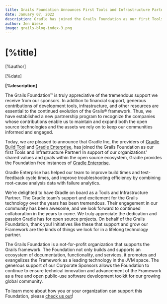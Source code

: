 ```yaml
---
title: Grails Foundation Announces First Tools and Infrastructure Partner
date: January 07, 2022
description: Gradle has joined the Grails Foundation as our first Tools and Infrastructure Partner
author: Jen Wiese
image: grails-blog-index-3.png
---
```


# [%title]

[%author]

[%date]

**[%description]**

The Grails Foundation™ is truly appreciative of the tremendous support we receive from our sponsors. In addition to financial support, generous contributions of development tools, infrastructure, and other resources are essential to the continued evolution of the Grails® framework. Thus, we have established a new partnership program to recognize the companies whose contributions enable us to maintain and expand both the open source technologies and the assets we rely on to keep our communities informed and engaged.

Today, we are pleased to announce that Gradle Inc, the providers of [Gradle Build Tool](https://gradle.org) and [Gradle Enterprise](https://gradle.com), has joined the Grails Foundation as our first Tools and Infrastructure Partner! In support of our organizations' shared values and goals within the open source ecosystem, Gradle provides the Foundation free instances of [Gradle Enterprise](https://gradle.com).

Gradle Enterprise has helped our team to improve build times and test-feedback cycle times, and improve troubleshooting efficiency by combining root-cause analysis data with failure analytics.

We’re delighted to have Gradle on board as a Tools and Infrastructure Partner. The Gradle team's support and excitement for the Grails technology over the years has been tremendous. Their engagement in our community has been awesome, and we look forward to continued collaboration in the years to come. We truly appreciate the dedication and passion Gradle has for open source projects. On behalf of the Grails Foundation, thank you! Initiatives like these that support and grow our Framework are the kinds of things we look for in a lifelong technology partner.

The Grails Foundation is a not-for-profit organization that supports the Grails framework. The Foundation not only builds and supports an ecosystem of documentation, functionality, and services, it promotes and evangelizes the Framework as a leading technology in the JVM space. The generous support of our Corporate Sponsors allows the Foundation to continue to ensure technical innovation and advancement of the Framework as a free and open public-use software development toolkit for our growing global community.

To learn more about how you or your organization can support this Foundation, please [check us out]()!






